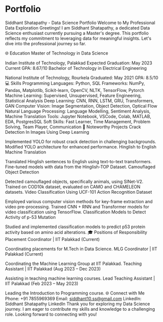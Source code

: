 # Portfolio
Siddhant Shatapathy - Data Science Portfolio
Welcome to My Professional Data Exploration
Greetings! I am Siddhant Shatapathy, a dedicated Data Science enthusiast currently pursuing a Master's degree. This portfolio reflects my commitment to leveraging data for meaningful insights. Let's dive into the professional journey so far.

🌐 Education
Master of Technology in Data Science

Indian Institute of Technology, Palakkad
Expected Graduation: May 2023
Current GPA: 8.67/10
Bachelor of Technology in Electrical Engineering

National Institute of Technology, Rourkela
Graduated: May 2021
GPA: 8.5/10
💻 Skills
Programming Languages: Python, SQL
Frameworks: NumPy, Pandas, Matplotlib, Scikit-learn, OpenCV, NLTK, TensorFlow, Pytorch
Machine Learning: Supervised, Unsupervised, Feature Engineering, Statistical Analysis
Deep Learning: CNN, RNN, LSTM, GRU, Transformers, GAN
Computer Vision: Image Segmentation, Object Detection, Optical Flow
Natural Language Processing: Language Modelling, Sentiment Analysis, Machine Translation
Tools: Jupyter Notebook, VSCode, Colab, MATLAB, EDA, PostgresSQL
Soft Skills: Fast Learner, Time Management, Problem Solving, Team Player, Communication
🚀 Noteworthy Projects
Crack Detection In Images Using Deep Learning

Implemented YOLO for robust crack detection in challenging backgrounds.
Modified YOLO architecture for enhanced performance.
Hinglish to English Machine Translation

Translated Hinglish sentences to English using text-to-text transformers.
Fine-tuned models with data from the Hinglish-TOP Dataset.
Camouflaged Object Detection

Detected camouflaged objects, specifically animals, using SINet-V2.
Trained on COD10k dataset, evaluated on CAMO and CHAMELEON datasets.
Video Classification Using UCF-101 Action Recognition Dataset

Employed various computer vision methods for key-frame extraction and video pre-processing.
Trained CNN + RNN and Transformer models for video classification using TensorFlow.
Classification Models to Detect Activity of p-53 Mutation

Studied and implemented classification models to predict p53 protein activity based on amino acid alterations.
🎓 Positions of Responsibility
Placement Coordinator | IIT Palakkad (Current)

Coordinating placements for M.Tech in Data Science.
MLG Coordinator | IIT Palakkad (Current)

Coordinating the Machine Learning Group at IIT Palakkad.
Teaching Assistant | IIT Palakkad (Aug 2023 – Dec 2023)

Assisting in teaching machine learning courses.
Lead Teaching Assistant | IIT Palakkad (Feb 2023 – May 2023)

Leading the Introduction to Programming course.
🌐 Connect with Me
Phone: +91 7855969369
Email: siddhant10.ss@gmail.com
LinkedIn: Siddhant Shatapathy LinkedIn
Thank you for exploring my Data Science journey. I am eager to contribute my skills and knowledge to a challenging role. Looking forward to connecting with you!

